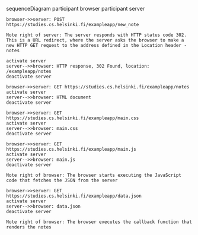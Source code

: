 sequenceDiagram
    participant browser
    participant server

    browser->>server: POST https://studies.cs.helsinki.fi/exampleapp/new_note
    
    Note right of server: The server responds with HTTP status code 302. This is a URL redirect, where the server asks the browser to make a new HTTP GET request to the address defined in the Location header - notes
    
    activate server
    server-->>browser: HTTP response, 302 Found, location: /exampleapp/notes
    deactivate server

    browser->>server: GET https://studies.cs.helsinki.fi/exampleapp/notes
    activate server
    server-->>browser: HTML document
    deactivate server

    browser->>server: GET https://studies.cs.helsinki.fi/exampleapp/main.css
    activate server
    server-->>browser: main.css
    deactivate server

    browser->>server: GET https://studies.cs.helsinki.fi/exampleapp/main.js
    activate server
    server-->>browser: main.js
    deactivate server

    Note right of browser: The browser starts executing the JavaScript code that fetches the JSON from the server

    browser->>server: GET https://studies.cs.helsinki.fi/exampleapp/data.json
    activate server
    server-->>browser: data.json
    deactivate server

    Note right of browser: The browser executes the callback function that renders the notes
